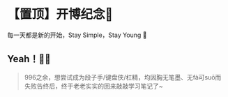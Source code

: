 # 【置顶】开博纪念🥰




每一天都是新的开始，Stay Simple，Stay Young 🎉<!--more-->

## Yeah！🎉🎉

> 996之余，想尝试成为段子手/键盘侠/杠精，均因胸无笔墨、无fà可suō而失败告终后，终于老老实实的回来敲敲学习笔记了~



